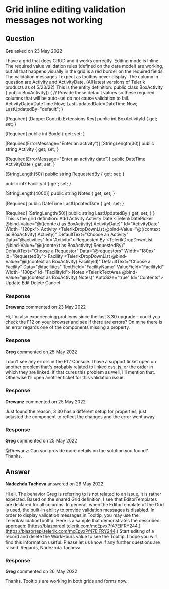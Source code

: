 # Grid inline editing validation messages not working

## Question

**Gre** asked on 23 May 2022

I have a grid that does CRUD and it works correctly. Editing mode is Inline. The required value validation rules (defined on the data model) are working, but all that happens visually in the grid is a red border on the required fields. The validation messages I expect as tooltips never display. The column in question are Activity and ActivityDate. (All latest versions of Telerik products as of 5/23/22) This is the entity definition: public class BoxActivity
{
public BoxActivity()
{
// Provide these default values so these required columns that will be auto-set do not cause validation to fail.
ActivityDate=DateTime.Now;
LastUpdatedDate=DateTime.Now;
LastUpdatedBy="default";
}

[Required]
[Dapper.Contrib.Extensions.Key]
public int BoxActivityId { get; set; }

[Required]
public int BoxId { get; set; }

[Required(ErrorMessage="Enter an activity")]
[StringLength(30)]
public string Activity { get; set; }

[Required(ErrorMessage="Enter an activity date")]
public DateTime ActivityDate { get; set; }

[StringLength(50)]
public string RequestedBy { get; set; }

public int? FacilityId { get; set; }

[StringLength(4000)]
public string Notes { get; set; }

[Required]
public DateTime LastUpdatedDate { get; set; }

[Required]
[StringLength(50)]
public string LastUpdatedBy { get; set; }
} This is the grid definition: <TelerikGrid Data="@boxActivity" EditMode="@GridEditMode.Inline" Height="auto" Pageable="false" Sortable="false" Groupable="false" FilterMode="Telerik.Blazor.GridFilterMode.None" Resizable="false" Reorderable="false" ConfirmDelete="true" OnUpdate="@BoxActivityUpdateHandler" OnEdit="@BoxActivityEditHandler" OnDelete="@BoxActivityDeleteHandler" OnCreate="@BoxActivityCreateHandler" OnCancel="@BoxActivityCancelHandler"> <GridToolBar> <GridCommandButton Command="Add" Icon="add"> Add Activity </GridCommandButton> </GridToolBar> <GridSettings> <GridValidationSettings Enabled="true" /> </GridSettings> <GridColumns> <GridColumn Field="@(nameof(BoxActivity.ActivityDate))" Title="Activity Date" Editable="true"> <HeaderTemplate> <label class="efc-grid-col-hdr"> Activity Date </label> </HeaderTemplate> <Template> <div style="text-align: center;"> @((context as BoxActivity).ActivityDate.ToString("MM/dd/yyyy")) </div> </Template> <EditorTemplate> <TelerikDatePicker @bind-Value="@((context as BoxActivity).ActivityDate)" Id="ActivityDate" Width="120px"> </TelerikDatePicker> </EditorTemplate> </GridColumn> <GridColumn Field="@(nameof(BoxActivity.Activity))" Title="Activity"> <HeaderTemplate> <label class="efc-grid-col-hdr"> Activity </label> </HeaderTemplate> <Template> <div style="text-align: center;"> @((context as BoxActivity).Activity) </div> </Template> <EditorTemplate> <TelerikDropDownList @bind-Value="@((context as BoxActivity).Activity)" DefaultText="Choose an Activity" Data="@activities" Id="Activity"> </TelerikDropDownList> </EditorTemplate> </GridColumn> <GridColumn Field="@(nameof(BoxActivity.RequestedBy))" Title="Requested By"> <HeaderTemplate> <label class="efc-grid-col-hdr"> Requested By </label> </HeaderTemplate> <Template> <div style="text-align: center;"> @((context as BoxActivity).RequestedBy) </div> </Template> <EditorTemplate> <TelerikDropDownList @bind-Value="@((context as BoxActivity).RequestedBy)" DefaultText="Choose a Requestor" Data="@requestors" Width="180px" Id="RequestedBy"> </TelerikDropDownList> </EditorTemplate> </GridColumn> <GridColumn Field="@(nameof(BoxActivity.FacilityId))" Title="Facility"> <HeaderTemplate> <label class="efc-grid-col-hdr"> Facility </label> </HeaderTemplate> <Template> <TelerikDropDownList @bind-Value="@((context as BoxActivity).FacilityId)" Data="@facilities" Enabled="false" TextField="FacilityName" ValueField="FacilityId" Width="180px" Id="FacilityId"> </TelerikDropDownList> </Template> <EditorTemplate> <TelerikDropDownList @bind-Value="@((context as BoxActivity).FacilityId)" DefaultText="Choose a Facility" Data="@facilities" TextField="FacilityName" ValueField="FacilityId" Width="180px" Id="FacilityId"> </TelerikDropDownList> </EditorTemplate> </GridColumn> <GridColumn Field="@(nameof(BoxActivity.Notes))" Title="Notes"> <HeaderTemplate> <label class="efc-grid-col-hdr"> Notes </label> </HeaderTemplate> <EditorTemplate> <TelerikTextArea @bind-Value="@((context as BoxActivity).Notes)" AutoSize="true" Id="Contents"> </TelerikTextArea> </EditorTemplate> </GridColumn> <GridCommandColumn Context="NewNameToNotCollideBoxActivityContext"> <GridCommandButton Command="Save" Icon="save" ShowInEdit="true"> Update </GridCommandButton> <GridCommandButton Command="Edit" Icon="edit"> Edit </GridCommandButton> <GridCommandButton Command="Delete" Icon="delete"> Delete </GridCommandButton> <GridCommandButton Command="Cancel" Icon="cancel" ShowInEdit="true"> Cancel </GridCommandButton> </GridCommandColumn> </GridColumns> </TelerikGrid>

### Response

**Drewanz** commented on 23 May 2022

Hi, I'm also experiencing problems since the last 3.30 upgrade - could you check the F12 on your browser and see if there are errors? On mine there is an error regards one of the components missing a property.

### Response

**Greg** commented on 25 May 2022

I don't see any errors in the F12 Console. I have a support ticket open on another problem that's probably related to linked css, js, or the order in which they are linked. If that cures this problem as well, I'll mention that. Otherwise I'll open another ticket for this validation issue.

### Response

**Drewanz** commented on 25 May 2022

Just found the reason, 3.30 has a different setup for properties, just adjusted the component to reflect the changes and the error went away.

### Response

**Greg** commented on 25 May 2022

@Drewanz: Can you provide more details on the solution you found? Thanks.

## Answer

**Nadezhda Tacheva** answered on 26 May 2022

Hi all, The behavior Greg is referring to is not related to an issue, it is rather expected. Based on the shared Grid definition, I see that EditorTemplates are declared for all columns. In general, when the EditorTemplate of the Grid is used, the built-in ability to provide validation messages is disabled. In order to display validation messages in Tooltip, you may use the TelerikValidationTooltip. Here is a sample that demonstrates the described approach: [https://blazorrepl.telerik.com/mcEpvxPf47EIFRY244.](https://blazorrepl.telerik.com/mcEpvxPf47EIFRY244.) Start editing of a record and delete the WorkHours value to see the Tooltip. I hope you will find this information useful. Please let us know if any further questions are raised. Regards, Nadezhda Tacheva

### Response

**Greg** commented on 26 May 2022

Thanks. Tooltip s are working in both grids and forms now.
